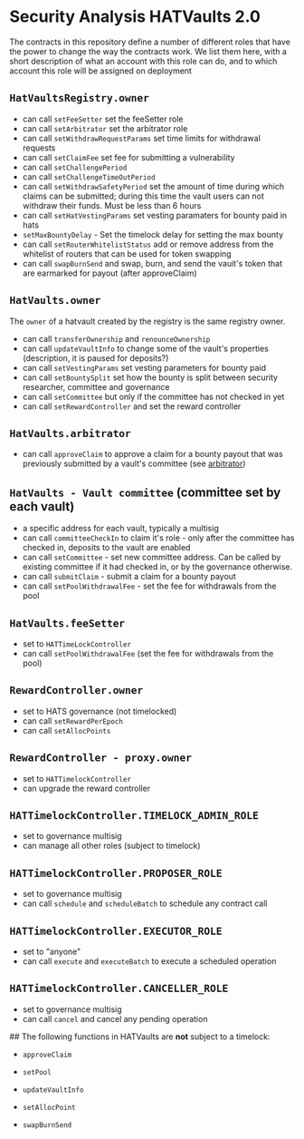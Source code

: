 # Security Analysis HATVaults 2.0


The contracts in this repository define a number of different roles that have the power to change the way the contracts work. We list them here, with a short description of what an account with this role can do, and to which account this role will be assigned on deployment

## `HatVaultsRegistry.owner`

- can call `setFeeSetter` set the feeSetter role
- can call `setArbitrator` set the arbitrator role
- can call `setWithdrawRequestParams` set time limits for withdrawal requests
- can call `setClaimFee` set fee for submitting a vulnerability
- can call `setChallengePeriod` 
- can call `setChallengeTimeOutPeriod` 
- can call `setWithdrawSafetyPeriod` set the amount of time during which claims can be submitted; during this time the vault users can not withdraw their funds. Must be less than 6 hours
- can call `setHatVestingParams` set vesting paramaters for bounty paid in hats
- `setMaxBountyDelay` - Set the timelock delay for setting the max bounty
- can call `setRouterWhitelistStatus` add or remove address from the whitelist of routers that can be used for token swapping
- can call `swapBurnSend` and swap, burn, and send the vauit's token that are earmarked for payout (after approveClaim)

## `HatVaults.owner`

The `owner` of a hatvault created by the registry is the same registry owner.

- can call `transferOwnership` and `renounceOwnership` 
- can call `updateVaultInfo` to change some of the vault's properties (description, it is paused for deposits?)
- can call `setVestingParams` set vesting parameters for bounty paid
- can call `setBountySplit` set how the bounty is split between security researcher, committee and governance
- can call `setCommittee` but only if the committee has not checked in yet
- can call `setRewardController`  and set the reward controller

## `HatVaults.arbitrator`
- can call `approveClaim` to approve a claim for a bounty payout that was previously submitted by a vault's committee (see [arbitrator](./arbitrator.md))

## `HatVaults - Vault committee` (committee set by each vault)

- a specific address for each vault, typically a multisig
- can call `committeeCheckIn`  to claim it's role - only after the committee has checked in, deposits to the vault are enabled
- can call `setCommittee` - set new committee address. Can be called by existing committee if it had checked in, or by the governance otherwise.
- can call `submitClaim` - submit a claim for a bounty payout
- can call `setPoolWithdrawalFee` - set the fee for withdrawals from the pool

## `HatVaults.feeSetter`

- set to `HATTimeLockController`
- can call `setPoolWithdrawalFee` (set the fee for withdrawals from the pool)

## `RewardController.owner`

- set to HATS governance (not timelocked)
- can call `setRewardPerEpoch`
- can call `setAllocPoints`

## `RewardController - proxy.owner`

- set to `HATTimelockController`
- can upgrade the reward controller

## `HATTimelockController.TIMELOCK_ADMIN_ROLE`

- set to governance multisig
- can manage all other roles (subject to timelock)

## `HATTimelockController.PROPOSER_ROLE`

- set to governance multisig
- can call `schedule` and `scheduleBatch` to schedule any contract call

## `HATTimelockController.EXECUTOR_ROLE`

- set to "anyone"
- can call `execute` and `executeBatch` to execute a scheduled operation

## `HATTimelockController.CANCELLER_ROLE`

- set to governance multisig
- can call `cancel` and cancel any pending operation


## The following functions in HATVaults are **not** subject to a timelock:
  - `approveClaim`

  - `setPool`
  - `updateVaultInfo`
  - `setAllocPoint`
  - `swapBurnSend`
